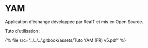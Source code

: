 # YAM

Application d'échange développée par RealT et mis en Open Source.

Tuto d'utilisation :&#x20;

{% file src="../../../.gitbook/assets/Tuto YAM (FR) v5.pdf" %}

